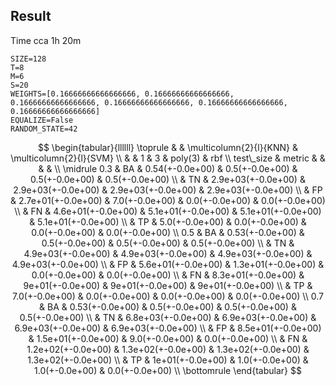 Result
------

Time cca 1h 20m

```
SIZE=128
T=8
M=6
S=20
WEIGHTS=[0.16666666666666666, 0.16666666666666666, 0.16666666666666666, 0.16666666666666666, 0.16666666666666666, 0.16666666666666666]
EQUALIZE=False
RANDOM_STATE=42
```

$$
\begin{tabular}{llllll}
\toprule
    &    & \multicolumn{2}{l}{KNN} & \multicolumn{2}{l}{SVM} \\
    &    &                   1 &                   3 &             poly(3) &                 rbf \\
test\_size & metric &                     &                     &                     &                     \\
\midrule
0.3 & BA &     0.54(+-0.0e+00) &      0.5(+-0.0e+00) &      0.5(+-0.0e+00) &      0.5(+-0.0e+00) \\
    & TN &  2.9e+03(+-0.0e+00) &  2.9e+03(+-0.0e+00) &  2.9e+03(+-0.0e+00) &  2.9e+03(+-0.0e+00) \\
    & FP &  2.7e+01(+-0.0e+00) &      7.0(+-0.0e+00) &      0.0(+-0.0e+00) &      0.0(+-0.0e+00) \\
    & FN &  4.6e+01(+-0.0e+00) &  5.1e+01(+-0.0e+00) &  5.1e+01(+-0.0e+00) &  5.1e+01(+-0.0e+00) \\
    & TP &      5.0(+-0.0e+00) &      0.0(+-0.0e+00) &      0.0(+-0.0e+00) &      0.0(+-0.0e+00) \\
0.5 & BA &     0.53(+-0.0e+00) &      0.5(+-0.0e+00) &      0.5(+-0.0e+00) &      0.5(+-0.0e+00) \\
    & TN &  4.9e+03(+-0.0e+00) &  4.9e+03(+-0.0e+00) &  4.9e+03(+-0.0e+00) &  4.9e+03(+-0.0e+00) \\
    & FP &  5.6e+01(+-0.0e+00) &  1.3e+01(+-0.0e+00) &      0.0(+-0.0e+00) &      0.0(+-0.0e+00) \\
    & FN &  8.3e+01(+-0.0e+00) &    9e+01(+-0.0e+00) &    9e+01(+-0.0e+00) &    9e+01(+-0.0e+00) \\
    & TP &      7.0(+-0.0e+00) &      0.0(+-0.0e+00) &      0.0(+-0.0e+00) &      0.0(+-0.0e+00) \\
0.7 & BA &     0.53(+-0.0e+00) &      0.5(+-0.0e+00) &      0.5(+-0.0e+00) &      0.5(+-0.0e+00) \\
    & TN &  6.8e+03(+-0.0e+00) &  6.9e+03(+-0.0e+00) &  6.9e+03(+-0.0e+00) &  6.9e+03(+-0.0e+00) \\
    & FP &  8.5e+01(+-0.0e+00) &  1.5e+01(+-0.0e+00) &      9.0(+-0.0e+00) &      0.0(+-0.0e+00) \\
    & FN &  1.2e+02(+-0.0e+00) &  1.3e+02(+-0.0e+00) &  1.3e+02(+-0.0e+00) &  1.3e+02(+-0.0e+00) \\
    & TP &    1e+01(+-0.0e+00) &      1.0(+-0.0e+00) &      1.0(+-0.0e+00) &      0.0(+-0.0e+00) \\
\bottomrule
\end{tabular}
$$
